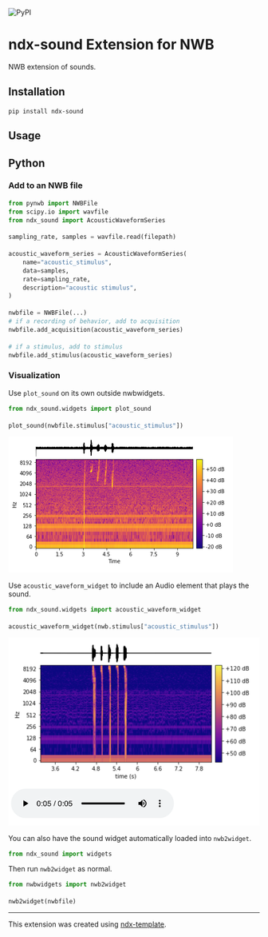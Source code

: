 ![PyPI](https://img.shields.io/pypi/v/ndx-sound?color=blue)

# ndx-sound Extension for NWB

NWB extension of sounds.

## Installation

```shell
pip install ndx-sound
```

## Usage

## Python

### Add to an NWB file
```python
from pynwb import NWBFile
from scipy.io import wavfile
from ndx_sound import AcousticWaveformSeries

sampling_rate, samples = wavfile.read(filepath)

acoustic_waveform_series = AcousticWaveformSeries(
    name="acoustic_stimulus",
    data=samples,
    rate=sampling_rate,
    description="acoustic stimulus",
)

nwbfile = NWBFile(...)
# if a recording of behavior, add to acquisition
nwbfile.add_acquisition(acoustic_waveform_series)

# if a stimulus, add to stimulus
nwbfile.add_stimulus(acoustic_waveform_series)
```

### Visualization

Use `plot_sound` on its own outside nwbwidgets.
```python
from ndx_sound.widgets import plot_sound

plot_sound(nwbfile.stimulus["acoustic_stimulus"])
```

![](ndx_sound_plot.png)

Use `acoustic_waveform_widget` to include an Audio element that plays the sound.

```python
from ndx_sound.widgets import acoustic_waveform_widget

acoustic_waveform_widget(nwb.stimulus["acoustic_stimulus"])
```

![](acoustic_waveform_widget.png)



You can also have the sound widget automatically loaded into `nwb2widget`.
```python
from ndx_sound import widgets
```
Then run `nwb2widget` as normal.
```python
from nwbwidgets import nwb2widget

nwb2widget(nwbfile)
```



---
This extension was created using [ndx-template](https://github.com/nwb-extensions/ndx-template).
